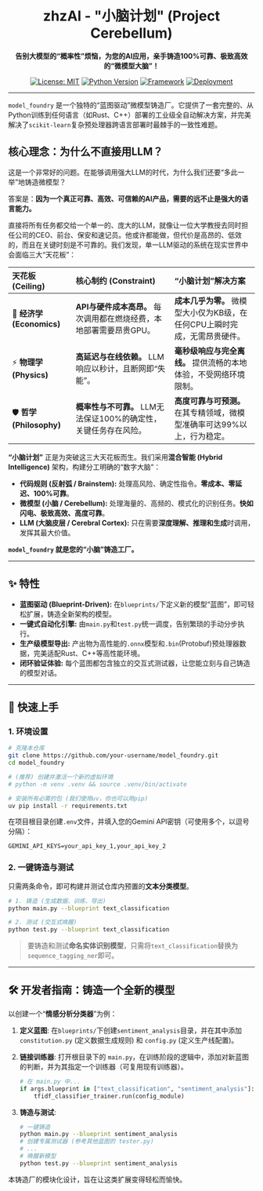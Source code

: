 <h1 align="center">zhzAI - "小脑计划" (Project Cerebellum)</h1>

<p align="center">
  <strong>告别大模型的“概率性”烦恼，为您的AI应用，亲手铸造100%可靠、极致高效的“微模型大脑”！</strong>
</p>

<p align="center">
  <a href="https://github.com/zhzAI/model_foundry/blob/main/LICENSE"><img src="https://img.shields.io/badge/License-MIT-yellow.svg" alt="License: MIT"></a>
  <a href="#"><img src="https://img.shields.io/badge/Python-3.9+-blue.svg" alt="Python Version"></a>
  <a href="#"><img src="https://img.shields.io/badge/Framework-PyTorch_&_Scikit--learn-orange.svg" alt="Framework"></a>
  <a href="#"><img src="https://img.shields.io/badge/Deployment-ONNX_&_Protobuf-green.svg" alt="Deployment"></a>
</p>

---

`model_foundry` 是一个独特的“蓝图驱动”微模型铸造厂。它提供了一套完整的、从Python训练到任何语言（如Rust、C++）部署的工业级全自动解决方案，并完美解决了`scikit-learn`复杂预处理器跨语言部署时最棘手的一致性难题。

## 核心理念：为什么不直接用LLM？

这是一个非常好的问题。在能够调用强大LLM的时代，为什么我们还要“多此一举”地铸造微模型？

答案是：**因为一个真正可靠、高效、可信赖的AI产品，需要的远不止是强大的语言能力。**

直接将所有任务都交给一个单一的、庞大的LLM，就像让一位大学教授去同时担任公司的CEO、前台、保安和速记员。他或许都能做，但代价是高昂的、低效的，而且在关键时刻是不可靠的。我们发现，单一LLM驱动的系统在现实世界中会面临三大“天花板”：

| 天花板 (Ceiling) | 核心制约 (Constraint) | “小脑计划”解决方案 |
| :--- | :--- | :--- |
| 💸 **经济学 (Economics)** | **API与硬件成本高昂。** 每次调用都在燃烧经费，本地部署需要昂贵GPU。 | **成本几乎为零。** 微模型大小仅为KB级，在任何CPU上瞬时完成，无需昂贵硬件。|
| ⚡️ **物理学 (Physics)** | **高延迟与在线依赖。** LLM响应以秒计，且断网即“失能”。 | **毫秒级响应与完全离线。** 提供流畅的本地体验，不受网络环境限制。 |
| 🛡️ **哲学 (Philosophy)** | **概率性与不可靠。** LLM无法保证100%的确定性，关键任务存在风险。 | **高度可靠与可预测。** 在其专精领域，微模型准确率可达99%以上，行为稳定。|

**“小脑计划”** 正是为突破这三大天花板而生。我们采用**混合智能 (Hybrid Intelligence)** 架构，构建分工明确的“数字大脑”：

-   **代码规则 (反射弧 / Brainstem):** 处理高风险、确定性指令。**零成本、零延迟、100%可靠**。
-   **微模型 (小脑 / Cerebellum):** 处理海量的、高频的、模式化的识别任务。**快如闪电、极致高效、高度可靠**。
-   **LLM (大脑皮层 / Cerebral Cortex):** 只在需要**深度理解、推理和生成**时调用，发挥其最大价值。

**`model_foundry` 就是您的“小脑”铸造工厂。**

---

## ✨ 特性

-   **蓝图驱动 (Blueprint-Driven):** 在`blueprints/`下定义新的模型“蓝图”，即可轻松扩展，铸造全新架构的模型。
-   **一键式自动化引擎:** 由`main.py`和`test.py`统一调度，告别繁琐的手动分步执行。
-   **生产级模型导出:** 产出物为高性能的`.onnx`模型和`.bin`(Protobuf)预处理器数据，完美适配Rust、C++等高性能环境。
-   **闭环验证体验:** 每个蓝图都包含独立的交互式测试器，让您能立刻与自己铸造的模型对话。

---

## 🚀 快速上手

### 1. 环境设置

```bash
# 克隆本仓库
git clone https://github.com/your-username/model_foundry.git
cd model_foundry

# (推荐) 创建并激活一个新的虚拟环境
# python -m venv .venv && source .venv/bin/activate

# 安装所有必需的包 (我们使用uv，你也可以用pip)
uv pip install -r requirements.txt
```

在项目根目录创建`.env`文件，并填入您的Gemini API密钥（可使用多个，以逗号分隔）：
```env
GEMINI_API_KEYS=your_api_key_1,your_api_key_2
```

### 2. 一键铸造与测试

只需两条命令，即可构建并测试仓库内预置的**文本分类模型**。

```bash
# 1. 铸造 (生成数据、训练、导出)
python main.py --blueprint text_classification

# 2. 测试 (交互式唤醒)
python test.py --blueprint text_classification
```
> 要铸造和测试**命名实体识别模型**，只需将`text_classification`替换为`sequence_tagging_ner`即可。

---

## 🛠️ 开发者指南：铸造一个全新的模型

以创建一个“**情感分析分类器**”为例：

1.  **定义蓝图**: 在`blueprints/`下创建`sentiment_analysis`目录，并在其中添加`constitution.py` (定义数据生成规则) 和 `config.py` (定义生产线配置)。

2.  **链接训练器**: 打开根目录下的 `main.py`，在训练阶段的逻辑中，添加对新蓝图的判断，并为其指定一个训练器（可复用现有训练器）。
    ```python
    # 在 main.py 中...
    if args.blueprint in ["text_classification", "sentiment_analysis"]:
        tfidf_classifier_trainer.run(config_module)
    ```

3.  **铸造与测试**:
    ```bash
    # 一键铸造
    python main.py --blueprint sentiment_analysis
    # 创建专属测试器 (参考其他蓝图的 tester.py)
    # ...
    # 唤醒新模型
    python test.py --blueprint sentiment_analysis
    ```
本铸造厂的模块化设计，旨在让这类扩展变得轻松而愉快。